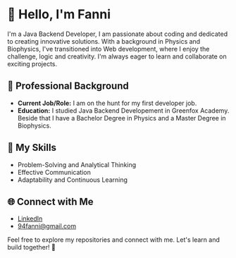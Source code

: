 # 👋 Hello, I'm Fanni

I'm a Java Backend Developer, I am passionate about coding and dedicated to creating innovative solutions. With a background in Physics and Biophysics, I've transitioned into Web development, where I enjoy the challenge, logic and creativity. I'm always eager to learn and collaborate on exciting projects.

## 💼 Professional Background

- **Current Job/Role:** I am on the hunt for my first developer job.
- **Education:** I studied Java Backend Developement in Greenfox Academy. Beside that I have a Bachelor Degree in Physics and a Master Degree in Biophysics.

## 🚀 My Skills

- Problem-Solving and Analytical Thinking
- Effective Communication
- Adaptability and Continuous Learning

## 🌐 Connect with Me

- [LinkedIn](https://www.linkedin.com/in/fannigorfol/)
- 94fanni@gmail.com

Feel free to explore my repositories and connect with me. Let's learn and build together! 🚀
